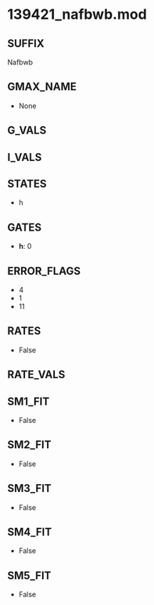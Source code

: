 # 139421_nafbwb.mod

## SUFFIX

Nafbwb

## GMAX_NAME

- None

## G_VALS


## I_VALS


## STATES

- h

## GATES

- **h**: 0

## ERROR_FLAGS

- 4
- 1
- 11

## RATES

- False

## RATE_VALS


## SM1_FIT

- False

## SM2_FIT

- False

## SM3_FIT

- False

## SM4_FIT

- False

## SM5_FIT

- False

